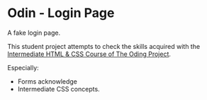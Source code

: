 # Odin - Login Page
A fake login page.

This student project attempts to check the skills acquired with the [Intermediate HTML & CSS Course of The Oding Project](https://www.theodinproject.com/paths/full-stack-javascript/courses/intermediate-html-and-css).

Especially:

- Forms acknowledge 
- Intermediate CSS concepts.
